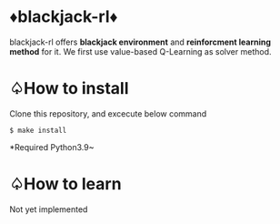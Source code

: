 # ♦blackjack-rl♦
blackjack-rl offers **blackjack environment** and **reinforcment learning method** for it.
We first use value-based Q-Learning as solver method.

# ♤How to install
Clone this repository, and excecute below command
```shell
$ make install
```
*Required Python3.9~

# ♤How to learn
Not yet implemented
